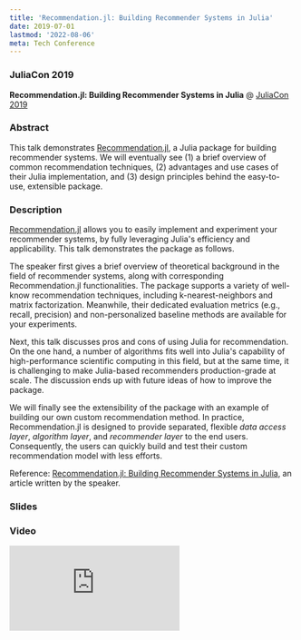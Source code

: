 ```yaml
---
title: 'Recommendation.jl: Building Recommender Systems in Julia'
date: 2019-07-01
lastmod: '2022-08-06'
meta: Tech Conference
---
```


### JuliaCon 2019

<b>Recommendation.jl: Building Recommender Systems in Julia</b> @ <a href="https://juliacon.org/2019/"  target="_blank" rel="noopener">JuliaCon 2019</a>

### Abstract

This talk demonstrates [Recommendation.jl](https://github.com/takuti/Recommendation.jl), a Julia package for building recommender systems. We will eventually see (1) a brief overview of common recommendation techniques, (2) advantages and use cases of their Julia implementation, and (3) design principles behind the easy-to-use, extensible package.

### Description

[Recommendation.jl](https://github.com/takuti/Recommendation.jl) allows you to easily implement and experiment your recommender systems, by fully leveraging Julia's efficiency and applicability. This talk demonstrates the package as follows.

The speaker first gives a brief overview of theoretical background in the field of recommender systems, along with corresponding Recommendation.jl functionalities. The package supports a variety of well-know recommendation techniques, including k-nearest-neighbors and matrix factorization. Meanwhile, their dedicated evaluation metrics (e.g., recall, precision) and non-personalized baseline methods are available for your experiments.

Next, this talk discusses pros and cons of using Julia for recommendation. On the one hand, a number of algorithms fits well into Julia's capability of high-performance scientific computing in this field, but at the same time, it is challenging to make Julia-based recommenders production-grade at scale. The discussion ends up with future ideas of how to improve the package.

We will finally see the extensibility of the package with an example of building our own custom recommendation method. In practice, Recommendation.jl is designed to provide separated, flexible *data access layer*, *algorithm layer*, and *recommender layer* to the end users. Consequently, the users can quickly build and test their custom recommendation model with less efforts.

Reference: [Recommendation.jl: Building Recommender Systems in Julia](https://takuti.me/note/recommendation-julia/), an article written by the speaker.

### Slides

<script async class="speakerdeck-embed" data-id="7c5a8d8d54b44719b535f7e9b9764efc" data-ratio="1.77777777777778" src="//speakerdeck.com/assets/embed.js"></script>

### Video

<span class="iframe-container">
    <iframe src="https://www.youtube.com/embed/kC8LKQ_YjyM" frameborder="0" allow="accelerometer; autoplay; encrypted-media; gyroscope; picture-in-picture" allowfullscreen></iframe>
</span>
